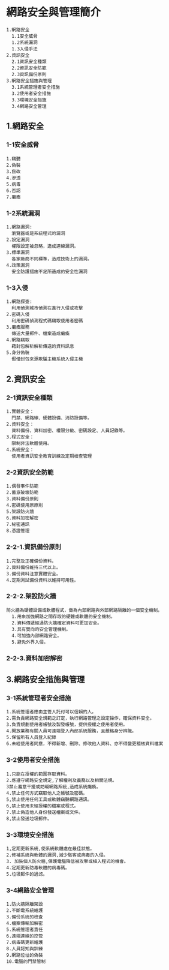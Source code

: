 # 網路安全與管理簡介
```
1.網路安全
  1.1安全威脅
  1.2系統漏洞
  1.3入侵手法
2.資訊安全
  2.1資訊安全種類
  2.2資訊安全防範
  2.3資訊備份原則
3.網路安全措施與管理
  3.1系統管理者安全措施
  3.2使用者安全措施
  3.3環境安全措施
  3.4網路安全管理
```

## 1.網路安全
### 1-1安全威脅
```
1.竊聽
2.偽裝
3.竄改
4.滲透
5.病毒
6.否認
7.癱瘓
```
### 1-2系統漏洞
```
1.網路漏洞:
  瀏覽器或是系統程式的漏洞
2.設定漏洞
  權限設定被忽略，造成連線漏洞。
3.標準漏洞
  各家廠商不同標準，造成技術上的漏洞。
4.政策漏洞
  安全防護措施不足所造成的安全性漏洞
```
### 1-3入侵
```
1.網路探查:
  利用偵測城市偵測在進行入侵或攻擊
2.密碼入侵
  利用密碼偵測程式碼竊取使用者密碼
3.癱瘓服務
  傳送大量郵件、檔案造成癱瘓
4.網路竊取
  藉封包解析解析傳送的資料訊息
5.身分偽裝
  假借封包來源欺騙主機系統入侵主機
```
## 2.資訊安全
### 2-1資訊安全種類
```
1.實體安全：
  門禁、網路線、硬體設備、消防設備等。
2.資料安全：
  資料備份、資料加密、權限分級、密碼設定、人員記錄等。
3.程式安全：
  限制非法軟體使用。
4.系統安全：
  使用者資訊安全教育訓練及定期檢查管理
``` 
### 2-2資訊安全防範
```
1.偶發事件防範
2.蓄意破壞防範
3.資料備份原則
4.密碼使用原原則
5.架設防火牆
6.資料加密解密
7.秘密通訊
8.憑證管理
```
### 2-2-1.資訊備份原則
```
1.完整及正確備份資料。
2.資料備份維持三代以上。
3.備份資料注意實體安全。
4.定期測試備份資料以維持可用性。
```
### 2-2-2.架設防火牆
```
防火牆為硬體設備或軟體程式，做為內部網路與外部網路隔離的一個安全機制。
  1.用來加強網路之間存取的硬體或軟體的安全機制。
  2.資料傳遞經過防火牆確定資料可更加安全。
  3.具有雙向的安全管理機制。
  4.可加強內部網路安全。
  5.避免外界入侵。

```
### 2-2-3.資料加密解密


## 3.網路安全措施與管理
### 3-1系統管理者安全措施
```
1.系統管理者應由主管人託付可以信賴的人。
2.需負責網路安全規範之訂定，執行網路管理之設定操作，確保資料安全。
3.負責規劃使用者帳號及製發帳號，提供授權之使用者使用。
4.開放業務有關人員可遠端登入內部系統服務，且嚴格身分辨識。
5.保留所有人員登入紀錄
6.未經使用者同意，不得新增、刪除、修改他人資料、亦不得變更稽核資料檔案
```
### 3-2使用者安全措施
```
1.只能在授權的範圍存取資料。
2.應遵守網路安全規定,了解權利及義務以及相關法規。
3禁止蓄意干擾或妨礙網路系統,造成系統癱瘓。
4.禁止任何方式竊取他人之帳號及密碼。
5,禁止使用任何工具或軟體竊聽網路通訊。
6,禁止使用未經授權的檔案或程式。
7.禁止偽造他人身份發送檔案或文件。
8,禁止發送垃圾郵件。
```
### 3-3環境安全措施
```
1,定期更新系統,使系統軟體處在最佳狀態。
2.修補系統與軟體的漏洞,減少駭客或病毒的入侵。
3. 加裝個人防火牆,保護電腦降低被攻擊或植入程式的機會。
4.定期更新防毒軟體的病毒碼。
5.垃圾郵件的過滤。
```
### 3-4網路安全管理
```
1.防火牆隔離架設
2.不斷電系統維護
3.備份系統的檢查
4.檔案傳輸加解密
5.系統管理者責任
6.遠端連線的控管
7.病毒碼更新維護
8.人員認知與訓練
9.網路位址的偽裝
10.電腦的門禁管制
```
